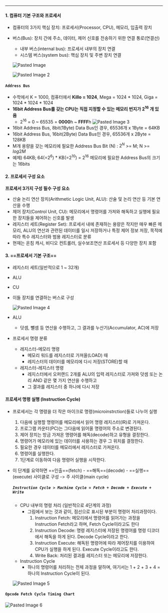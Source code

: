 ---
#### 1. 컴퓨터 기본 구조와 프로세서

- 컴퓨터의 3가지 핵심 장치: 프로세서(Processor, CPU), 메모리, 입출력 장치
- 버스(Bus): 장치 간에 주소, 데이터, 제어 신호를 전송하기 위한 연결 통로(연결선)
  - 내부 버스(internal bus): 프로세서 내부의 장치 연결
  - 시스템 버스(system bus): 핵심 장치 및 주변 장치 연결

  ![Pasted Image](../../image/Pasted%20image%2020240511155210.png)

  ![Pasted Image 2](../../image/Pasted%20image%20202405111555338.png)

#### `Address Bus`
- 수학에서 K = 1000, 컴퓨터에서 **Killo = 1024**, Mega = 1024 * 1024, Giga = 1024 * 1024 * 1024
- **16bit Address Bus를 갖는 CPU는 직접 지정할 수 있는 메모리 번지가 $2^{16}$ 개 있음**
  - $2^{16}$ = 0 ~ 65535 = **0000**h ~ **FFFF**h
  ![Pasted Image 3](../../image/Pasted%20image%20202405111560011.png)
- 16bit Address Bus, 8bit(1Byte) Data Bus인 경우, 65536개 x 1Byte = 64KB
- 16bit Address Bus, 16bit(2Byte) Data Bus인 경우, 65536개 x 2Byte = 128KB
- M개 용량을 갖는 메모리에 필요한 Address Bus Bit (N) : $2^{N}$ >= M; N >= $log{2}M$
- 예제) 64KB; 64(=$2^{6}$) * KB(=$2^{10}$) = $2^{16}$ 메모리에 필요한 Address Bus의 크기는 16bits

#### 2. 프로세서 구성 요소

**프로세서 3가지 구성 필수 구성 요소**
- 산술 논리 연산 장치(Arithmetic Logic Unit, ALU): 산술 및 논리 연산 등 기본 연산을 수행
- 제어 장치(Control Unit, CU): 메모리에서 명령어를 가져와 해독하고 실행에 필요한 장치들을 제어하는 신호를 발생
- 레지스터 세트(Register Set): 프로세서 내에 존재하는 용량은 작지만 매우 빠른 메모리, ALU의 연산과 관련된 데이터를 일시 저장하거나 특정 제어 정보 저장, 목적에 따라 특수 레지스터와 범용 레지스터로 분류
- 현재는 온침 캐시, 비디오 컨트롤러, 실수보조연산 프로세서 등 다양한 장치 포함

#### 3. ==프로세서 기본 구조==

- 레지스터 세트(일반적으로 1 ~ 32개)
- ALU
- CU
- 이들 장치를 연결하는 버스로 구성

  ![Pasted Image 4](../../image/Pasted%20image%20202405111561920.png)
- ALU
  - 덧셈, 뺄셈 등 연산을 수행하고, 그 결과를 누산기(Accumulator, AC)에 저장
- 프로세서 명령 분류
  - 레지스터-메모리 명령
    - 메모리 워드를 레지스터로 가져올(LOAD) 때
    - 레지스터의 데이터를 메모리에 다시 저장(STORE)할 때
  - 레지스터-레지스터 명령
    - 레지스터에서 오퍼랜드 2개를 ALU의 입력 레지스터로 가져와 덧셈 또는 논리 AND 같은 몇 가지 연산을 수행하고
    - 그 결과를 레지스터 중 하나에 다시 저장

#### 프로세서 명령 실행 (Instruction Cycle)

- 프로세서는 각 명령을 더 작은 마이크로 명령(microinstrction)들로 나누어 실행
  1. 다음에 실행할 명령어를 메모리에서 읽어 명령 레지스터(IR)로 가져온다.
  2. 프로그램 카운터(PC)는 그다음에 읽어올 명령어의 주소로 변경된다.
  3. 제어 장치는 방금 가져온 명령어를 해독(decode)하고 유형을 결정한다.
  4. 명령어가 메모리에 있는 데이터를 사용하는 경우 그 위치를 결정한다.
  5. 필요한 경우 데이터를 메모리에서 레지스터로 가져온다.
  6. 명령어를 실행한다.
  7. 1단계로 이동하여 다음 명령어 실행을 시작한다.
- 이 단계를 요약하면 ==인출==(fetch) - ==해독==(decode) - ==실행==(execute) 사이클로 구성 -> 주 사이클(main cycle)

  ##### `Instruction Cycle > Machine Cycle = Fetch + Decode + Execute + Write`
  - CPU 내부의 명령 처리 (일반적으로 4단계의 과정)
    - 그림에서 보는 것과 같이, 점선으로 표시된 부분이 명령어 처리과정이다.
      1. Instruction Fetch: 메모리에서 명령어를 읽어가는 과정을 Instruction Fetch라고 하며, Fetch Cycle이라고도 한다
      2. Instruction Decode: 명령 레지스터에 저장된 명령어를 명령 디코더에서 해독을 하게 된다. Decode Cycle이라고 한다.
      3. Instruction Execute: 해독된 명령어에 따라 제어장치를 이용하여 CPU가 실행을 하게 된다. Execute Cycle이라고도 한다.
      4. Write Back: 처리된 결과를 레지스터 또는 메모리에 저장한다.
  - Instruction Cycle
    - 하나의 명령어를 처리하는 전체 과정을 말하며, 여기서는 1 + 2 + 3 + 4 = 하나의 Instruction Cycle이 된다.

  ![Pasted Image 5](../../image/Pasted%20image%20202405111563538.png)

#### `Opcode Fetch Cycle Timing Chart`

![Pasted Image 6](../../image/Pasted%20image%20202405111563743.png)
